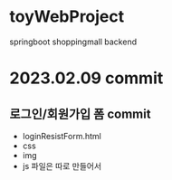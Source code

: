 # toyWebProject
springboot shoppingmall backend

# 2023.02.09 commit
## 로그인/회원가입 폼 commit
- loginResistForm.html
- css
- img
- js 파일은 따로 만들어서 <script>로 호출

# 2023.02.08 commit
사용한 기술스택 정리
인텔리제이 DB(mysql)연동 및 application.properties update
MVC패턴 지향
## 컨벤션
- 네이밍: 카멜
## 형상
- git
## front
- html
- js
## back
- java
- mybatis
- mysql(oracle은 설치 이슈, 54%에서 멈춤)
## TO-DO
1. 회원가입
2. 로그인

# 2023.02.07 commit
* 인텔리제이 초기 설정(as-is VSC)
* 제작할 홈페이지 테마 선정 및 템플릿 적용

